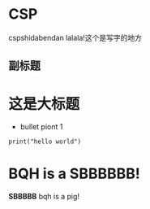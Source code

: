 # CSP
cspshidabendan
lalala!这个是写字的地方
## 副标题
# 这是大标题
- bullet piont 1
``` hihihi
print("hello world")
```

# BQH is a SBBBBBB!
**SBBBBB**
bqh is a pig!
